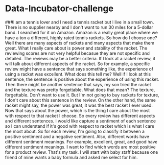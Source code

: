 # Data-Incubator-challenge
###I am a tennis lover and I need a tennis racket but I live in a small town. There is no supplier nearby and I don't want to run 30 miles for a 5-dollar band. I searched for it on Amazon. Amazon is a really great place where we have a ton a different, highly rated tennis rackets. So how do I choose one? Well there are many aspects of rackets and many aspects that make them great. What I really care about is power and stability of the racket. The reviewing scores are not very helpful becasue they are not specific and detailed. The reviews may be a better criteria. If I look at a racket review, it will talk about different aspects of the racket. So for example, a specific review might have a sentence that says something like, the experience of using a racket was excellent. What does this tell me? Well if I look at this sentence, the sentence is positive about the experience of using this racket. Then there might be another sentence that says, my son tried the racket and the texture was pretty forgettable. What does that mean? The texture, forgettable. Don't want to use it. But I'm not going to buy rackets for texture, I don't care about this sentence in the review. On the other hand, the same racket might say, the power was great, it was the best racket I ever used. Now that says about the power, which is the thing I care about the most with respect to that racket I choose. So every review has different aspects and different sentences. I would like capture a sentiment of each sentence so I can understand if it's good with respect to racket which is what I care the most about. 
So for each review, I'm going to classify it between a positive sentiment and a negative sentiment. Also, different words have different sentiment meanings. For example, excellent, great, and good have different sentiment meanings. I want to find which words are most positive for a product review. That's my task. I will start with baby staff because one friend of mine wants a baby formula and asked me select for him. 

